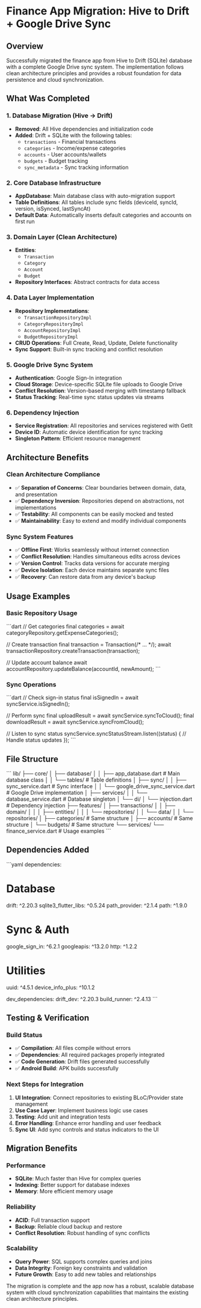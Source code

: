 # Finance App Migration: Hive to Drift + Google Drive Sync

## Overview
Successfully migrated the finance app from Hive to Drift (SQLite) database with a complete Google Drive sync system. The implementation follows clean architecture principles and provides a robust foundation for data persistence and cloud synchronization.

## What Was Completed

### 1. Database Migration (Hive → Drift)
- **Removed**: All Hive dependencies and initialization code
- **Added**: Drift + SQLite with the following tables:
  - `transactions` - Financial transactions
  - `categories` - Income/expense categories
  - `accounts` - User accounts/wallets
  - `budgets` - Budget tracking
  - `sync_metadata` - Sync tracking information

### 2. Core Database Infrastructure
- **AppDatabase**: Main database class with auto-migration support
- **Table Definitions**: All tables include sync fields (deviceId, syncId, version, isSynced, lastSyncAt)
- **Default Data**: Automatically inserts default categories and accounts on first run

### 3. Domain Layer (Clean Architecture)
- **Entities**: 
  - `Transaction`
  - `Category` 
  - `Account`
  - `Budget`
- **Repository Interfaces**: Abstract contracts for data access

### 4. Data Layer Implementation
- **Repository Implementations**:
  - `TransactionRepositoryImpl`
  - `CategoryRepositoryImpl` 
  - `AccountRepositoryImpl`
  - `BudgetRepositoryImpl`
- **CRUD Operations**: Full Create, Read, Update, Delete functionality
- **Sync Support**: Built-in sync tracking and conflict resolution

### 5. Google Drive Sync System
- **Authentication**: Google Sign-In integration
- **Cloud Storage**: Device-specific SQLite file uploads to Google Drive
- **Conflict Resolution**: Version-based merging with timestamp fallback
- **Status Tracking**: Real-time sync status updates via streams

### 6. Dependency Injection
- **Service Registration**: All repositories and services registered with GetIt
- **Device ID**: Automatic device identification for sync tracking
- **Singleton Pattern**: Efficient resource management

## Architecture Benefits

### Clean Architecture Compliance
- ✅ **Separation of Concerns**: Clear boundaries between domain, data, and presentation
- ✅ **Dependency Inversion**: Repositories depend on abstractions, not implementations
- ✅ **Testability**: All components can be easily mocked and tested
- ✅ **Maintainability**: Easy to extend and modify individual components

### Sync System Features
- ✅ **Offline First**: Works seamlessly without internet connection
- ✅ **Conflict Resolution**: Handles simultaneous edits across devices
- ✅ **Version Control**: Tracks data versions for accurate merging
- ✅ **Device Isolation**: Each device maintains separate sync files
- ✅ **Recovery**: Can restore data from any device's backup

## Usage Examples

### Basic Repository Usage
\`\`\`dart
// Get categories
final categories = await categoryRepository.getExpenseCategories();

// Create transaction
final transaction = Transaction(/* ... */);
await transactionRepository.createTransaction(transaction);

// Update account balance
await accountRepository.updateBalance(accountId, newAmount);
\`\`\`

### Sync Operations
\`\`\`dart
// Check sign-in status
final isSignedIn = await syncService.isSignedIn();

// Perform sync
final uploadResult = await syncService.syncToCloud();
final downloadResult = await syncService.syncFromCloud();

// Listen to sync status
syncService.syncStatusStream.listen((status) {
  // Handle status updates
});
\`\`\`

## File Structure

\`\`\`
lib/
├── core/
│   ├── database/
│   │   ├── app_database.dart              # Main database class
│   │   └── tables/                        # Table definitions
│   ├── sync/
│   │   ├── sync_service.dart              # Sync interface
│   │   └── google_drive_sync_service.dart # Google Drive implementation
│   ├── services/
│   │   └── database_service.dart          # Database singleton
│   └── di/
│       └── injection.dart                 # Dependency injection
├── features/
│   ├── transactions/
│   │   ├── domain/
│   │   │   ├── entities/
│   │   │   └── repositories/
│   │   └── data/
│   │       └── repositories/
│   ├── categories/                        # Same structure
│   ├── accounts/                          # Same structure
│   └── budgets/                          # Same structure
└── services/
    └── finance_service.dart               # Usage examples
\`\`\`

## Dependencies Added

\`\`\`yaml
dependencies:
  # Database
  drift: ^2.20.3
  sqlite3_flutter_libs: ^0.5.24
  path_provider: ^2.1.4
  path: ^1.9.0
  
  # Sync & Auth
  google_sign_in: ^6.2.1
  googleapis: ^13.2.0
  http: ^1.2.2
  
  # Utilities
  uuid: ^4.5.1
  device_info_plus: ^10.1.2

dev_dependencies:
  drift_dev: ^2.20.3
  build_runner: ^2.4.13
\`\`\`

## Testing & Verification

### Build Status
- ✅ **Compilation**: All files compile without errors
- ✅ **Dependencies**: All required packages properly integrated
- ✅ **Code Generation**: Drift files generated successfully
- ✅ **Android Build**: APK builds successfully

### Next Steps for Integration
1. **UI Integration**: Connect repositories to existing BLoC/Provider state management
2. **Use Case Layer**: Implement business logic use cases
3. **Testing**: Add unit and integration tests
4. **Error Handling**: Enhance error handling and user feedback
5. **Sync UI**: Add sync controls and status indicators to the UI

## Migration Benefits

### Performance
- **SQLite**: Much faster than Hive for complex queries
- **Indexing**: Better support for database indexes
- **Memory**: More efficient memory usage

### Reliability
- **ACID**: Full transaction support
- **Backup**: Reliable cloud backup and restore
- **Conflict Resolution**: Robust handling of sync conflicts

### Scalability
- **Query Power**: SQL supports complex queries and joins
- **Data Integrity**: Foreign key constraints and validation
- **Future Growth**: Easy to add new tables and relationships

The migration is complete and the app now has a robust, scalable database system with cloud synchronization capabilities that maintains the existing clean architecture principles.
